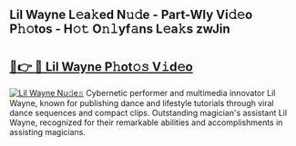 ## Lil Wayne L𝚎a𝚔ed N𝚞𝚍e - Part-WIy Vi𝚍𝚎o P𝚑𝚘tos - H𝚘𝚝 O𝚗𝚕yf𝚊ns L𝚎a𝚔s zwJin

# <h2><a href="http://kf3gtk.oniu.top/?m=Lil+Wayne">🔗👉 🔴 Lil Wayne P𝚑ot𝚘𝚜 V𝚒d𝚎o</a></h2>

[![Lil Wayne Nu𝚍e𝚜](https://i.imgur.com/0qMVB7G.gif)](http://kf3gtk.oniu.top/?m=Lil+Wayne)
Cybernetic performer and multimedia innovator Lil Wayne, known for publishing dance and lifestyle tutorials through viral dance sequences and compact clips. Outstanding magician's assistant Lil Wayne, recognized for their remarkable abilities and accomplishments in assisting magicians.  
